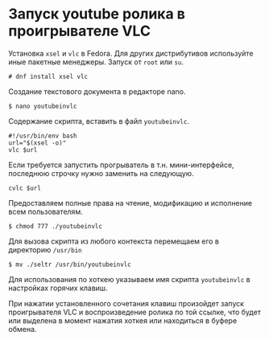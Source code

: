 # Запуск youtube ролика в проигрывателе VLC

Установка `xsel` и `vlc` в Fedora. Для других дистрибутивов используйте иные пакетные менеджеры. Запуск от `root` или `su`.
```
# dnf install xsel vlc
```
Создание текстового документа в редакторе nano.
```
$ nano youtubeinvlc
```
Содержание скрипта, вставить в файл `youtubeinvlc`.
```
#!/usr/bin/env bash
url="$(xsel -o)"
vlc $url
```
Если требуется запустить прогрыватель в т.н. мини-интерфейсе, последнюю строчку нужно заменить на следующую.
```
cvlc $url
```

Предоставляем полные права на чтение, модификацию и исполнение всем пользователям.
```
$ chmod 777 ./youtubeinvlc
```
Для вызова скрипта из любого контекста перемещаем его в директорию `/usr/bin`
```  
$ mv ./seltr /usr/bin/youtubeinvlc
```
Для использования по хоткею указываем имя скрипта `youtubeinvlc` в настройках горячих клавиш.

При нажатии установленного сочетания клавиш произойдет запуск проигрывателя VLC и воспроизведение ролика по той ссылке, что будет или выделена в момент нажатия хоткея или находиться в буфере обмена.
